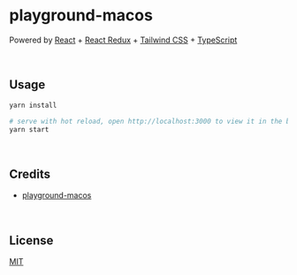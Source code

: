 # playground-macos

Powered by [React](https://reactjs.org/) + [React Redux](https://react-redux.js.org/) + [Tailwind CSS](https://tailwindcss.com/) + [TypeScript](https://www.typescriptlang.org/) 


&nbsp;

## Usage

```bash
yarn install

# serve with hot reload, open http://localhost:3000 to view it in the browser
yarn start
```

&nbsp;


## Credits

- [playground-macos](https://github.com/Renovamen/playground-macos)


&nbsp;

## License

[MIT](MIT)
